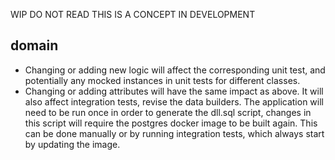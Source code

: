 
WIP DO NOT READ THIS IS A CONCEPT IN DEVELOPMENT


## domain
- Changing or adding new logic will affect the 
corresponding unit test, and potentially any mocked 
instances in unit tests for different classes.
- Changing or adding attributes will have the same
impact as above. It will also affect integration tests,
revise the data builders. The application will need to
be run once in order to generate the dll.sql script,
changes in this script will require the postgres
docker image to be built again. This can be done
manually or by running integration tests, which
always start by updating the image.








